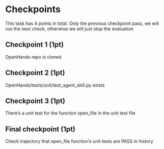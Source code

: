 # Checkpoints

This task has 4 points in total. Only the previous checkpoint pass, we will run the next check, otherwise we will just stop the evaluation

## Checkpoint 1 (1pt)

OpenHands repo is cloned

## Checkpoint 2 (1pt)

OpenHands/tests/unit/test_agent_skill.py exists

## Checkpoint 3 (1pt)

There’s a unit test for the function open_file in the unit test file

## Final checkpoint (1pt)

Check trajectory that open_file function’s unit tests are PASS in history